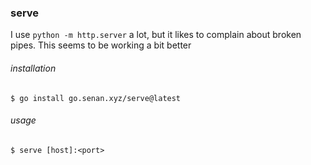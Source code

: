 ### serve

I use `python -m http.server` a lot, but it likes to complain about broken pipes. This seems to be working a bit better

###### installation

`$ go install go.senan.xyz/serve@latest`

###### usage

```
$ serve [host]:<port>
```
